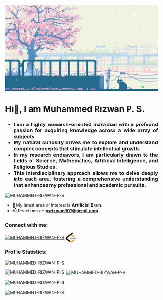 ![MasterHead](https://github.com/MUHAMMED-RIZWAN-P-S/MUHAMMED-RIZWAN-P-S/blob/main/rizwan.gif)
<h1 align="left">Hi👋, I am Muhammed Rizwan P. S.</h1>
<h3 align="justify">
    <ul>
        <li>I am a highly research-oriented individual with a profound passion for acquiring knowledge across a wide array of subjects.</li>
        <li>My natural curiosity drives me to explore and understand complex concepts that stimulate intellectual growth.</li>
        <li>In my research endeavors, I am particularly drawn to the fields of Science, Mathematics, Artificial Intelligence, and Religious Studies.</li>
        <li>This interdisciplinary approach allows me to delve deeply into each area, fostering a comprehensive understanding that enhances my professional and academic pursuits.</li>
    </ul>
</h3>



<p align="left">
  <img src="https://komarev.com/ghpvc/?username=MUHAMMED-RIZWAN-P-S&label=Profile%20views&color=0e75b6&style=flat" alt="MUHAMMED-RIZWAN-P-S" />
</p>


- 🌱 My latest area of interest is **Artificial Brain**.
- 📫 Reach me at: **psrizwan901@gmail.com**.


<h3 align="left">Connect with me:</h3>
<p align="left">
  <a href="https://www.linkedin.com/in/muhammedrizwanps/" target="blank">
    <img align="center" src="https://raw.githubusercontent.com/rahuldkjain/github-profile-readme-generator/master/src/images/icons/Social/linked-in-alt.svg" alt="MUHAMMED-RIZWAN-P-S" height="30" width="40" />
  </a>
<a href="https://leetcode.com/u/R1ZWAN/" target="blank">
    <img align="center" src="https://github.com/MUHAMMED-RIZWAN-P-S/MUHAMMED-RIZWAN-P-S/blob/main/Leetcode.svg" alt="MUHAMMED-RIZWAN-P-S" height="30" width="40" />
  </a>
</p>



<h3 align="left">Profile Statistics:</h3>

<p align="left">
  <a href="https://github.com/ryo-ma/github-profile-trophy">
    <img src="https://github-profile-trophy.vercel.app/?username=MUHAMMED-RIZWAN-P-S&theme=radical" alt="MUHAMMED-RIZWAN-P-S" />
  </a>
</p>

<p align="left">
  <img align="left" src="https://github-readme-stats.vercel.app/api/top-langs?username=MUHAMMED-RIZWAN-P-S&show_icons=true&locale=en&layout=compact&theme=radical&card_width=1000" alt="MUHAMMED-RIZWAN-P-S" />
</p>

<p>&nbsp;
  <img align="center" src="https://github-readme-stats.vercel.app/api?username=MUHAMMED-RIZWAN-P-S&show_icons=true&locale=en&theme=radical&card_width=1000" alt="MUHAMMED-RIZWAN-P-S" />
</p>

<p>
  <img align="center" src="https://github-readme-streak-stats.herokuapp.com/?user=MUHAMMED-RIZWAN-P-S&theme=radical&card_width=1000" alt="MUHAMMED-RIZWAN-P-S" />
</p>

<p>
  <img align="center" src="https://github-readme-activity-graph.vercel.app/graph?username=MUHAMMED-RIZWAN-P-S&bg_color=000000&color=417e86&line=ff0000&point=948484&area=true&hide_border=true&card_width=500" alt="MUHAMMED-RIZWAN-P-S" />
</p>
